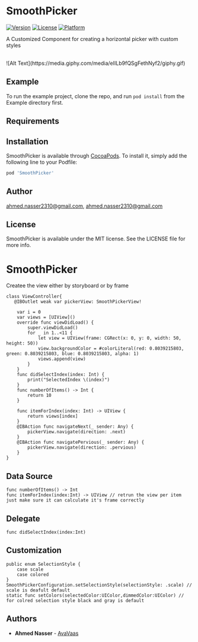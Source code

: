 # SmoothPicker
[![Version](https://img.shields.io/cocoapods/v/SmoothPicker.svg?style=flat)](https://cocoapods.org/pods/SmoothPicker)
[![License](https://img.shields.io/cocoapods/l/SmoothPicker.svg?style=flat)](https://cocoapods.org/pods/SmoothPicker)
[![Platform](https://img.shields.io/cocoapods/p/SmoothPicker.svg?style=flat)](https://cocoapods.org/pods/SmoothPicker)

A Customized Component for creating a horizontal picker with custom styles 

<br />
![Alt Text](https://media.giphy.com/media/eIILb9fQSgFethNyf2/giphy.gif)

## Example

To run the example project, clone the repo, and run `pod install` from the Example directory first.

## Requirements

## Installation

SmoothPicker is available through [CocoaPods](https://cocoapods.org). To install
it, simply add the following line to your Podfile:

```ruby
pod 'SmoothPicker'
```

## Author

ahmed.nasser2310@gmail.com, ahmed.nasser2310@gmail.com

## License

SmoothPicker is available under the MIT license. See the LICENSE file for more info.
# SmoothPicker

Createe the view either by storyboard or by frame 
<br />

```
class ViewController{
   @IBOutlet weak var pickerView: SmoothPickerView!
    
    var i = 0
    var views = [UIView]()
    override func viewDidLoad() {
        super.viewDidLoad()
        for _ in 1..<11 {
            let view = UIView(frame: CGRect(x: 0, y: 0, width: 50, height: 50))
            view.backgroundColor = #colorLiteral(red: 0.8039215803, green: 0.8039215803, blue: 0.8039215803, alpha: 1)
            views.append(view)
        }
    }
    func didSelectIndex(index: Int) {
        print("SelectedIndex \(index)")
    }   
    func numberOfItems() -> Int {
        return 10
    }
    
    func itemForIndex(index: Int) -> UIView {
        return views[index]
    }
    @IBAction func navigateNext(_ sender: Any) {
        pickerView.navigate(direction: .next)
    }
    @IBAction func navigatePervious(_ sender: Any) {
        pickerView.navigate(direction: .pervious)
    }
}
```

## Data Source
```
func numberOfItems() -> Int
func itemForIndex(index:Int) -> UIView // retrun the view per item just make sure it can calculate it's frame correctly 
```
## Delegate
```
func didSelectIndex(index:Int)
```
## Customization
```
public enum SelectionStyle {
    case scale
    case colored
}
SmoothPickerConfiguration.setSelectionStyle(selectionStyle: .scale) // scale is deafult default 
static func setColors(selectedColor:UIColor,dimmedColor:UIColor) // for colred selection style black and gray is default
```
## Authors

* **Ahmed Nasser** - [AvaVaas](https://github.com/AvaVaas)
